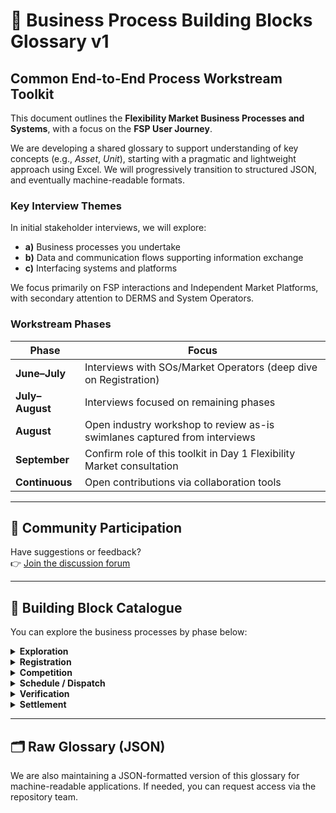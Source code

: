 # 📘 Business Process Building Blocks Glossary v1

## Common End-to-End Process Workstream Toolkit

This document outlines the **Flexibility Market Business Processes and Systems**, with a focus on the **FSP User Journey**.

We are developing a shared glossary to support understanding of key concepts (e.g., *Asset*, *Unit*), starting with a pragmatic and lightweight approach using Excel. We will progressively transition to structured JSON, and eventually machine-readable formats.

### Key Interview Themes

In initial stakeholder interviews, we will explore:

- **a)** Business processes you undertake
- **b)** Data and communication flows supporting information exchange
- **c)** Interfacing systems and platforms

We focus primarily on FSP interactions and Independent Market Platforms, with secondary attention to DERMS and System Operators.

### Workstream Phases

| Phase                | Focus                                                                 |
|----------------------|------------------------------------------------------------------------|
| **June–July**        | Interviews with SOs/Market Operators (deep dive on Registration)       |
| **July–August**      | Interviews focused on remaining phases                                 |
| **August**       | Open industry workshop to review as-is swimlanes captured from interviews   |
| **September**        | Confirm role of this toolkit in Day 1 Flexibility Market consultation   |
| **Continuous**       | Open contributions via collaboration tools                             |

---

## 💬 Community Participation

Have suggestions or feedback?  
👉 [Join the discussion forum](https://github.com/mez-FMDA/MF_Repository_test/discussions)

---

## 🔎 Building Block Catalogue

You can explore the business processes by phase below:

<details>
<summary><strong>Exploration</strong></summary>

| Code | Process                     |
|------|-----------------------------|
| E.1  | Define Sub-Market           |
| E.2  | Understand Markets          |
| E.3  | Build Investment Case       |
| E.4  | Develop Operational Strategy|

</details>

<details>
<summary><strong>Registration</strong></summary>

| Code | Process                           |
|------|-----------------------------------|
| R.1  | Register/Manage Users             |
| R.2  | Register/Manage Organisations     |
| R.3  | Register/Manage Related Entities  |
| R.4  | Issue and Sign Service T&Cs       |
| R.5  | Qualify Commercially              |
| R.6  | Register/Manage Assets            |
| R.7  | Manage Asset Data                 |
| R.8  | Qualify Assets                    |
| R.9  | Register/Manage Units             |
| R.10 | Qualify Units                     |
| R.11 | Test Units                        |
| R.12 | Manage Unit Data                  |

</details>

<details>
<summary><strong>Competition</strong></summary>

| Code | Process                                 |
|------|------------------------------------------|
| C.1  | Communicate Buy Requirements             |
| C.2  | Communicate Sell Requirements            |
| C.3  | Clear Market                             |
| C.4  | Communicate Results / Award Contracts    |

</details>

<details>
<summary><strong>Schedule / Dispatch</strong></summary>

| Code | Process                              |
|------|--------------------------------------|
| D.1  | Maintain Unit Availability           |
| D.2  | Provide Operational Visibility       |
| D.3  | Dispatch Units                       |
| D.4  | Deliver Service                      |
| D.5  | Cease Units                          |

</details>

<details>
<summary><strong>Verification</strong></summary>

| Code | Process                      |
|------|------------------------------|
| V.1  | Collate Verification Data    |
| V.2  | Process Verification Data    |
| V.3  | Communicate Performance      |
| V.4  | Manage Disputes              |

</details>

<details>
<summary><strong>Settlement</strong></summary>

| Code | Process             |
|------|---------------------|
| S.1  | Generate Invoices   |
| S.2  | Process Payments    |

</details>

---

## 🗂️ Raw Glossary (JSON)

We are also maintaining a JSON-formatted version of this glossary for machine-readable applications. If needed, you can request access via the repository team.
